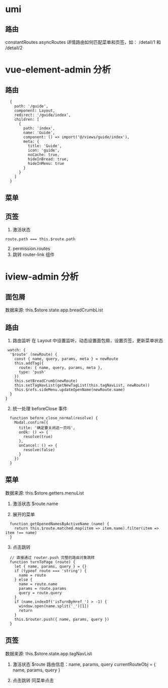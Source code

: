 # umi
## 路由
constantRoutes
asyncRoutes
详情路由如何匹配菜单和页签，如： /detail/1 和 /detail/2


# vue-element-admin 分析
## 路由
```
  {
    path: '/guide',
    component: Layout,
    redirect: '/guide/index',
    children: [
      {
        path: 'index',
        name: 'Guide',
        component: () => import('@/views/guide/index'),
        meta: { 
          title: 'Guide', 
          icon: 'guide', 
          noCache: true,
          hideInBread: true,
          hideInMenu: true
        }
      }
    ]
  }
```

## 菜单


## 页签
1. 激活状态
  ```
  route.path === this.$route.path
  ```
2. permission.routes
3. 跳转
  router-link 组件


# iview-admin 分析

## 面包屑
数据来源: this.$store.state.app.breadCrumbList


## 路由
1. 路由监听
在 Layout 中设置监听，动态设置面包屑，设置页签，更新菜单状态
```
 watch: {
  '$route' (newRoute) {
    const { name, query, params, meta } = newRoute
    this.addTag({
      route: { name, query, params, meta },
      type: 'push'
    })
    this.setBreadCrumb(newRoute)
    this.setTagNavList(getNewTagList(this.tagNavList, newRoute))
    this.$refs.sideMenu.updateOpenName(newRoute.name)
  }
}
```

2. 统一处理 beforeClose 事件
```
  function before_close_normal(resolve) {
    Modal.confirm({
      title: '确定要关闭这一页吗',
      onOk: () => {
        resolve(true)
      },
      onCancel: () => {
        resolve(false)
      }
    })
  }
```

## 菜单
数据来源: this.$store.getters.menuList
1. 激活状态 $route.name
  
2. 展开的菜单 
```
  function getOpenedNamesByActiveName (name) {
    return this.$route.matched.map(item => item.name).filter(item => item !== name)
  }

```
3. 点击跳转
```
  // 直接通过 router.push 完整的路由对象跳转
  function turnToPage (route) {
    let { name, params, query } = {}
    if (typeof route === 'string') {
      name = route
    } else {
      name = route.name
      params = route.params
      query = route.query
    }
    if (name.indexOf('isTurnByHref_') > -1) {
      window.open(name.split('_')[1])
      return
    }
    this.$router.push({ name, params, query })
  }
```

## 页签
数据来源: this.$store.state.app.tagNavList
1. 激活状态 $route
  路由信息：name, params, query
  currentRouteObj = {
    name, params, query
  }

2. 点击跳转 
同菜单点击
  


